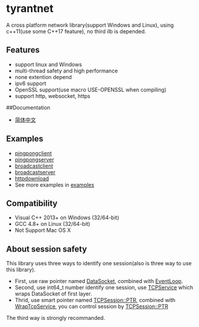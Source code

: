 tyrantnet
=======
A cross platform network library(support Windows and Linux), using c++11(use some C++17 feature), no third ilb is depended.

## Features
* support linux and Windows
* multi-thread safety and high performance
* none extention depend
* ipv6 support
* OpenSSL support(use macro USE-OPENSSL when compiling)
* support http, websocket, https

##Documentation
- [简体中文](https://github.com/tyrantZhao/tyrantnet/blob/master/docs/main.zh-cn.md)

## Examples
* [pingpongclient](https://github.com/tyrantZhao/tyrantnet/blob/master/example/pingpongclient.cc)
* [pingpongserver](https://github.com/tyrantZhao/tyrantnet/blob/master/example/pingpongserver.cc)
* [broadcastclient](https://github.com/tyrantZhao/tyrantnet/blob/master/example/broadcastclient.cc)
* [broadcastserver](https://github.com/tyrantZhao/tyrantnet/blob/master/example/broadcastserver.cc)
* [httpdownload](https://github.com/tyrantZhao/tyrantnet/blob/master/example/httpdownload.cc)
* See more examples in [examples](https://github.com/tyrantZhao/tyrantnet/tree/master/example)

## Compatibility
* Visual C++ 2013+ on Windows (32/64-bit)
* GCC 4.8+ on Linux (32/64-bit)
* Not Support Mac OS X

## About session safety
  This library uses three ways to identify one session(also is three way to use this library).
  * First, use raw pointer named [DataSocket](https://github.com/tyrantZhao/tyrantnet/blob/master/src/tyrant/net/datasocket.h#L36), combined with [EventLoop](https://github.com/tyrantZhao/tyrantnet/blob/master/src/tyrant/net/eventloop.h#L25).
  * Second, use int64_t number identify one session, use [TCPService](https://github.com/tyrantZhao/tyrantnet/blob/master/src/tyrant/net/tcpservice.h#L25) which wraps DataSocket of first layer.
  * Thrid, use smart pointer named [TCPSession::PTR](https://github.com/tyrantZhao/tyrantnet/blob/master/src/tyrant/net/wraptcpservice.h#L24), combined with [WrapTcpService](https://github.com/tyrantZhao/tyrantnet/blob/master/src/tyrant/net/wraptcpservice.h#L96), you can control session by [TCPSession::PTR](https://github.com/tyrantZhao/tyrantnet/blob/master/src/tyrant/net/wraptcpservice.h#L24)

The third way is strongly recommanded.

